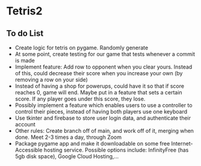 # Tetris2

## To do List
* Create logic for tetris on pygame. Randomly generate 
* At some point, create testing for our game that tests whenever a commit is made
* Implement feature: Add row to opponent when you clear yours. Instead of this, could decrease their score when you increase your own (by removing a row on your side)
* Instead of having a shop for powerups, could have it so that if score reaches 0, game will end. Maybe put in a feature that sets a certain score. If any player goes under this score, they lose.
* Possibly implement a feature which enables users to use a controller to control their pieces, instead of having both players use one keyboard
* Use tkinter and firebase to store user login data, and authenticate their account
* Other rules: Create branch off of main, and work off of it, merging when done. Meet 2-3 times a day, through Zoom
* Package pygame app and make it downloadable on some free Internet-Accessible hosting service. Possible options include: InfinityFree (has 5gb disk space), Google Cloud Hosting,...
